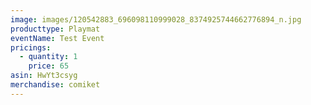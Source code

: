 ```yaml
---
image: images/120542883_696098110999028_8374925744662776894_n.jpg
producttype: Playmat
eventName: Test Event
pricings:
  - quantity: 1
    price: 65
asin: HwYt3csyg
merchandise: comiket
---
```

